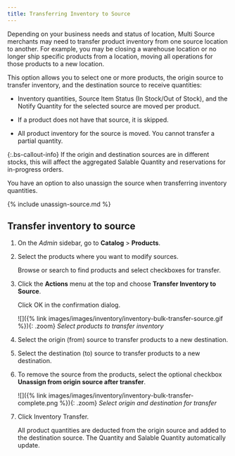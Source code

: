 ```yaml
---
title: Transferring Inventory to Source
---
```


Depending on your business needs and status of location, Multi Source merchants may need to transfer product inventory from one source location to another. For example, you may be closing a warehouse location or no longer ship specific products from a location, moving all operations for those products to a new location.

This option allows you to select one or more products, the origin source to transfer inventory, and the destination source to receive quantities:

- Inventory quantities, Source Item Status (In Stock/Out of Stock), and the Notify Quantity for the selected source are moved per product.

- If a product does not have that source, it is skipped.

- All product inventory for the source is moved. You cannot transfer a partial quantity.

{:.bs-callout-info}
If the origin and destination sources are in different stocks, this will affect the aggregated Salable Quantity and reservations for in-progress orders.

You have an option to also unassign the source when transferring inventory quantities.

{% include unassign-source.md %}

## Transfer inventory to source

1. On the _Admin_ sidebar, go to **Catalog** > **Products**.

1. Select the products where you want to modify sources.

   Browse or search to find products and select checkboxes for transfer.

1. Click the **Actions** menu at the top and choose **Transfer Inventory to Source**.

    Click <span class="btn">OK</span> in the confirmation dialog.

    ![]({% link images/images/inventory/inventory-bulk-transfer-source.gif %}){: .zoom}
    _Select products to transfer inventory_

1. Select the origin (from) source to transfer products to a new destination.

1. Select the destination (to) source to transfer products to a new destination.

1. To remove the source from the products, select the optional checkbox **Unassign from origin source after transfer**.

    ![]({% link images/images/inventory/inventory-bulk-transfer-complete.png %}){: .zoom}
    _Select origin and destination for transfer_

1. Click <span class="btn">Inventory Transfer</span>.

   All product quantities are deducted from the origin source and added to the destination source. The Quantity and Salable Quantity automatically update.

